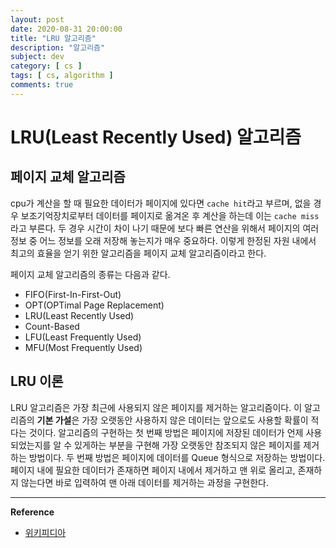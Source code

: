 ```yaml
---
layout: post
date: 2020-08-31 20:00:00
title: "LRU 알고리즘"
description: "알고리즘"
subject: dev
category: [ cs ]
tags: [ cs, algorithm ]
comments: true
---
```


# LRU(Least Recently Used) 알고리즘

## 페이지 교체 알고리즘

cpu가 계산을 할 때 필요한 데이터가 페이지에 있다면 `cache hit`라고 부르며, 없을 경우 보조기억장치로부터 데이터를 페이지로 옮겨온 후 계산을 하는데 이는 `cache miss`라고 부른다.
두 경우 시간이 차이 나기 때문에 보다 빠른 연산을 위해서 페이지의 여러 정보 중 어느 정보를 오래 저장해 놓는지가 매우 중요하다.
이렇게 한정된 자원 내에서 최고의 효율을 얻기 위한 알고리즘을 페이지 교체 알고리즘이라고 한다.

페이지 교체 알고리즘의 종류는 다음과 같다.

+ FIFO(First-In-First-Out)
+ OPT(OPTimal Page Replacement)
+ LRU(Least Recently Used)
+ Count-Based
+ LFU(Least Frequently Used)
+ MFU(Most Frequently Used)

## LRU 이론

LRU 알고리즘은 가장 최근에 사용되지 않은 페이지를 제거하는 알고리즘이다.
이 알고리즘의 <b>기본 가설</b>은 가장 오랫동안 사용하지 않은 데이터는 앞으로도 사용할 확률이 적다는 것이다.
알고리즘의 구현하는 첫 번째 방법은 페이지에 저장된 데이터가 언제 사용되었는지를 알 수 있게하는 부분을 구현해 가장 오랫동안 참조되지 않은 페이지를 제거하는 방법이다.
두 번째 방법은 페이지에 데이터를 Queue 형식으로 저장하는 방법이다. 페이지 내에 필요한 데이터가 존재하면 페이지 내에서 제거하고 맨 위로 올리고, 존재하지 않는다면 바로 입력하여 맨 아래 데이터를 제거하는 과정을 구현한다.

---
**Reference**
+ [위키피디아](https://en.wikipedia.org/wiki/Stack_(abstract_data_type))
